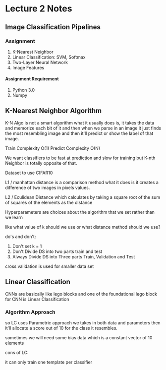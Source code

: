 # Lecture 2 Notes

## Image Classification Pipelines

### Assignment

1. K-Nearest Neighbor
2. Linear Classification: SVM, Softmax
3. Two-Layer Neural Network
4. Image Features

#### Assignment Requirement

1. Python 3.0
2. Numpy

## K-Nearest Neighbor Algorithm

K-N Algo is not a smart algorithm what it usually does is, it takes the data and memorize each bit of it and then when we parse in an image it just finds the most resembling image and then it'll predict or show the label of that image.

Train Complexity O(1)
Predict Complexity O(N)

We want classifiers to be fast at prediction and slow for training but K-nth Neighbor is totally opposite of that.

Dataset to use CIFAR10

L1 / manhattan distance is a comparison method what it does is it creates a difference of two images in pixels values.

L2 / Eculidean Distance which calculates by taking a square root of the sum of squares of the elements as the distance

Hyperparameters are choices about the algorithm that we set rather than we learn

like what value of k should we use or what distance method should we use?

do's and don't:
1. Don't set k = 1 
2. Don't Divide DS into two parts train and test
3. Always Divide DS into Three parts Train, Validation and Test

cross validation is used for smaller data set

## Linear Classification

CNNs are basically like lego blocks and one of the foundational lego block for CNN is Linear Classification

### Algorithm Approach

so LC uses Parametric approach we takes in both data and parameters then it'll allocate a score out of 10 for the class it resembles.

sometimes we will need some bias data which is a constant vector of 10 elements

cons of LC:

it can only train one template per classifier

